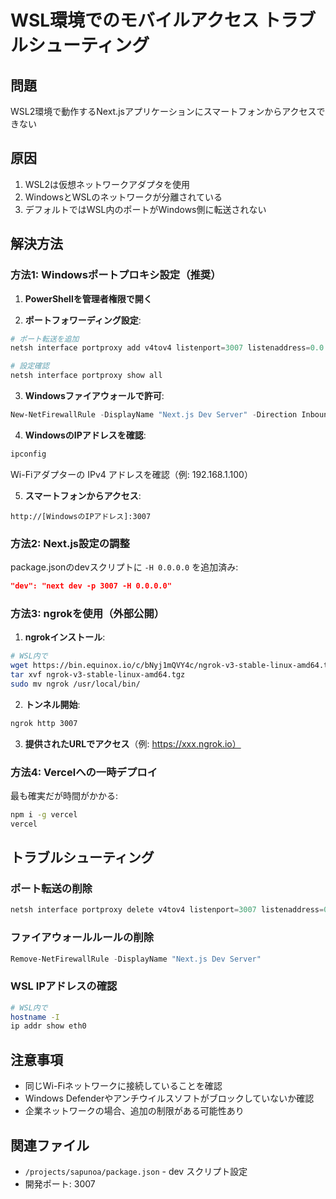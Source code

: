 # WSL環境でのモバイルアクセス トラブルシューティング

## 問題
WSL2環境で動作するNext.jsアプリケーションにスマートフォンからアクセスできない

## 原因
1. WSL2は仮想ネットワークアダプタを使用
2. WindowsとWSLのネットワークが分離されている
3. デフォルトではWSL内のポートがWindows側に転送されない

## 解決方法

### 方法1: Windowsポートプロキシ設定（推奨）

1. **PowerShellを管理者権限で開く**

2. **ポートフォワーディング設定**:
```powershell
# ポート転送を追加
netsh interface portproxy add v4tov4 listenport=3007 listenaddress=0.0.0.0 connectport=3007 connectaddress=localhost

# 設定確認
netsh interface portproxy show all
```

3. **Windowsファイアウォールで許可**:
```powershell
New-NetFirewallRule -DisplayName "Next.js Dev Server" -Direction Inbound -Protocol TCP -LocalPort 3007 -Action Allow
```

4. **WindowsのIPアドレスを確認**:
```cmd
ipconfig
```
Wi-Fiアダプターの IPv4 アドレスを確認（例: 192.168.1.100）

5. **スマートフォンからアクセス**:
```
http://[WindowsのIPアドレス]:3007
```

### 方法2: Next.js設定の調整

package.jsonのdevスクリプトに `-H 0.0.0.0` を追加済み:
```json
"dev": "next dev -p 3007 -H 0.0.0.0"
```

### 方法3: ngrokを使用（外部公開）

1. **ngrokインストール**:
```bash
# WSL内で
wget https://bin.equinox.io/c/bNyj1mQVY4c/ngrok-v3-stable-linux-amd64.tgz
tar xvf ngrok-v3-stable-linux-amd64.tgz
sudo mv ngrok /usr/local/bin/
```

2. **トンネル開始**:
```bash
ngrok http 3007
```

3. **提供されたURLでアクセス**（例: https://xxx.ngrok.io）

### 方法4: Vercelへの一時デプロイ

最も確実だが時間がかかる:
```bash
npm i -g vercel
vercel
```

## トラブルシューティング

### ポート転送の削除
```powershell
netsh interface portproxy delete v4tov4 listenport=3007 listenaddress=0.0.0.0
```

### ファイアウォールルールの削除
```powershell
Remove-NetFirewallRule -DisplayName "Next.js Dev Server"
```

### WSL IPアドレスの確認
```bash
# WSL内で
hostname -I
ip addr show eth0
```

## 注意事項
- 同じWi-Fiネットワークに接続していることを確認
- Windows Defenderやアンチウイルスソフトがブロックしていないか確認
- 企業ネットワークの場合、追加の制限がある可能性あり

## 関連ファイル
- `/projects/sapunoa/package.json` - dev スクリプト設定
- 開発ポート: 3007